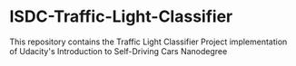 # ISDC-Traffic-Light-Classifier
This repository contains the Traffic Light Classifier Project implementation of Udacity's Introduction to Self-Driving Cars Nanodegree
